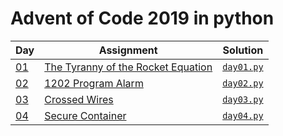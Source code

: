 # Advent of Code 2019 in python

| Day                                       | Assignment                                                | Solution                                  |
|-------------------------------------------|-----------------------------------------------------------|-------------------------------------------|
| [01](https://adventofcode.com/2019/day/1) | [The Tyranny of the Rocket Equation](/2019/python/day01/) | [`day01.py`](/2019/python/day01/day01.py) |
| [02](https://adventofcode.com/2019/day/2) | [1202 Program Alarm](/2019/python/day02/)                 | [`day02.py`](/2019/python/day02/day02.py) |
| [03](https://adventofcode.com/2019/day/3) | [Crossed Wires](/2019/python/day03/)                      | [`day03.py`](/2019/python/day03/day03.py) |
| [04](https://adventofcode.com/2019/day/4) | [Secure Container](/2019/python/day04/)                   | [`day04.py`](/2019/python/day04/day04.py) |
